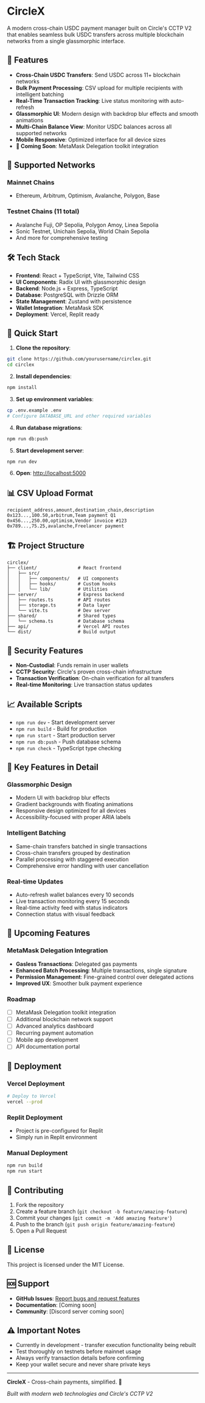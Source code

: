 # CircleX

A modern cross-chain USDC payment manager built on Circle's CCTP V2 that enables seamless bulk USDC transfers across multiple blockchain networks from a single glassmorphic interface.

## 🌟 Features

- **Cross-Chain USDC Transfers**: Send USDC across 11+ blockchain networks
- **Bulk Payment Processing**: CSV upload for multiple recipients with intelligent batching
- **Real-Time Transaction Tracking**: Live status monitoring with auto-refresh
- **Glassmorphic UI**: Modern design with backdrop blur effects and smooth animations
- **Multi-Chain Balance View**: Monitor USDC balances across all supported networks
- **Mobile Responsive**: Optimized interface for all device sizes
- **🔮 Coming Soon**: MetaMask Delegation toolkit integration

## 🚀 Supported Networks

### Mainnet Chains
- Ethereum, Arbitrum, Optimism, Avalanche, Polygon, Base

### Testnet Chains (11 total)
- Avalanche Fuji, OP Sepolia, Polygon Amoy, Linea Sepolia
- Sonic Testnet, Unichain Sepolia, World Chain Sepolia
- And more for comprehensive testing

## 🛠️ Tech Stack

- **Frontend**: React + TypeScript, Vite, Tailwind CSS
- **UI Components**: Radix UI with glassmorphic design
- **Backend**: Node.js + Express, TypeScript
- **Database**: PostgreSQL with Drizzle ORM
- **State Management**: Zustand with persistence
- **Wallet Integration**: MetaMask SDK
- **Deployment**: Vercel, Replit ready

## 🔧 Quick Start

1. **Clone the repository**:
```bash
git clone https://github.com/yourusername/circlex.git
cd circlex
```

2. **Install dependencies**:
```bash
npm install
```

3. **Set up environment variables**:
```bash
cp .env.example .env
# Configure DATABASE_URL and other required variables
```

4. **Run database migrations**:
```bash
npm run db:push
```

5. **Start development server**:
```bash
npm run dev
```

6. **Open**: [http://localhost:5000](http://localhost:5000)

## 📊 CSV Upload Format

```csv
recipient_address,amount,destination_chain,description
0x123...,100.50,arbitrum,Team payment Q1
0x456...,250.00,optimism,Vendor invoice #123
0x789...,75.25,avalanche,Freelancer payment
```

## 🏗️ Project Structure

```
circlex/
├── client/               # React frontend
│   ├── src/
│   │   ├── components/   # UI components
│   │   ├── hooks/        # Custom hooks
│   │   └── lib/          # Utilities
├── server/               # Express backend
│   ├── routes.ts         # API routes
│   ├── storage.ts        # Data layer
│   └── vite.ts           # Dev server
├── shared/               # Shared types
│   └── schema.ts         # Database schema
├── api/                  # Vercel API routes
└── dist/                 # Build output
```

## 🔐 Security Features

- **Non-Custodial**: Funds remain in user wallets
- **CCTP Security**: Circle's proven cross-chain infrastructure
- **Transaction Verification**: On-chain verification for all transfers
- **Real-time Monitoring**: Live transaction status updates

## 📈 Available Scripts

- `npm run dev` - Start development server
- `npm run build` - Build for production
- `npm run start` - Start production server
- `npm run db:push` - Push database schema
- `npm run check` - TypeScript type checking

## 🌟 Key Features in Detail

### Glassmorphic Design
- Modern UI with backdrop blur effects
- Gradient backgrounds with floating animations
- Responsive design optimized for all devices
- Accessibility-focused with proper ARIA labels

### Intelligent Batching
- Same-chain transfers batched in single transactions
- Cross-chain transfers grouped by destination
- Parallel processing with staggered execution
- Comprehensive error handling with user cancellation

### Real-time Updates
- Auto-refresh wallet balances every 10 seconds
- Live transaction monitoring every 15 seconds
- Real-time activity feed with status indicators
- Connection status with visual feedback

## 🔮 Upcoming Features

### MetaMask Delegation Integration
- **Gasless Transactions**: Delegated gas payments
- **Enhanced Batch Processing**: Multiple transactions, single signature
- **Permission Management**: Fine-grained control over delegated actions
- **Improved UX**: Smoother bulk payment experience

### Roadmap
- [ ] MetaMask Delegation toolkit integration
- [ ] Additional blockchain network support
- [ ] Advanced analytics dashboard
- [ ] Recurring payment automation
- [ ] Mobile app development
- [ ] API documentation portal

## 🚀 Deployment

### Vercel Deployment
```bash
# Deploy to Vercel
vercel --prod
```

### Replit Deployment
- Project is pre-configured for Replit
- Simply run in Replit environment

### Manual Deployment
```bash
npm run build
npm run start
```

## 🤝 Contributing

1. Fork the repository
2. Create a feature branch (`git checkout -b feature/amazing-feature`)
3. Commit your changes (`git commit -m 'Add amazing feature'`)
4. Push to the branch (`git push origin feature/amazing-feature`)
5. Open a Pull Request

## 📄 License

This project is licensed under the MIT License.

## 🆘 Support

- **GitHub Issues**: [Report bugs and request features](https://github.com/rakesh.ada/circle-x/issues)
- **Documentation**: [Coming soon]
- **Community**: [Discord server coming soon]

## ⚠️ Important Notes

- Currently in development - transfer execution functionality being rebuilt
- Test thoroughly on testnets before mainnet usage
- Always verify transaction details before confirming
- Keep your wallet secure and never share private keys

---

**CircleX** - Cross-chain payments, simplified. 🚀

_Built with modern web technologies and Circle's CCTP V2_
